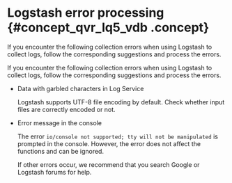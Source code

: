 # Logstash error processing {#concept_qvr_lq5_vdb .concept}

If you encounter the following collection errors when using Logstash to collect logs, follow the corresponding suggestions and process the errors.

If you encounter the following collection errors when using Logstash to collect logs, follow the corresponding suggestions and process the errors.

-   Data with garbled characters in Log Service

    Logstash supports UTF-8 file encoding by default. Check whether input files are correctly encoded or not.

-   Error message in the console

    The error `io/console not supported; tty will not be manipulated` is prompted in the console. However, the error does not affect the functions and can be ignored.

    If other errors occur, we recommend that you search Google or Logstash forums for help.


